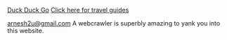 
[Duck Duck Go](https://duckduckgo.com)
[Click here for travel guides](http://www.couchflyer.com/)

<arnesh2u@gmail.com>
A webcrawler is superbly amazing to yank you into this website.
